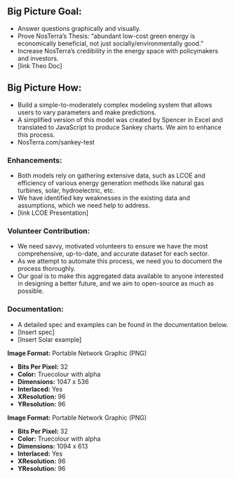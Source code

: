 ## Big Picture Goal:
- Answer questions graphically and visually.
- Prove NosTerra’s Thesis: “abundant low-cost green energy is economically beneficial, not just socially/environmentally good.”
- Increase NosTerra’s credibility in the energy space with policymakers and investors.
- [link Theo Doc]

## Big Picture How:
- Build a simple-to-moderately complex modeling system that allows users to vary parameters and make predictions.
- A simplified version of this model was created by Spencer in Excel and translated to JavaScript to produce Sankey charts. We aim to enhance this process.
- NosTerra.com/sankey-test

### Enhancements:
- Both models rely on gathering extensive data, such as LCOE and efficiency of various energy generation methods like natural gas turbines, solar, hydroelectric, etc.
- We have identified key weaknesses in the existing data and assumptions, which we need help to address.
- [link LCOE Presentation]

### Volunteer Contribution:
- We need savvy, motivated volunteers to ensure we have the most comprehensive, up-to-date, and accurate dataset for each sector.
- As we attempt to automate this process, we need you to document the process thoroughly.
- Our goal is to make this aggregated data available to anyone interested in designing a better future, and we aim to open-source as much as possible.

### Documentation:
- A detailed spec and examples can be found in the documentation below.
- [Insert spec]
- [Insert Solar example]

**Image Format:** Portable Network Graphic (PNG)
- **Bits Per Pixel:** 32
- **Color:** Truecolour with alpha
- **Dimensions:** 1047 x 536
- **Interlaced:** Yes
- **XResolution:** 96
- **YResolution:** 96

**Image Format:** Portable Network Graphic (PNG)
- **Bits Per Pixel:** 32
- **Color:** Truecolour with alpha
- **Dimensions:** 1094 x 613
- **Interlaced:** Yes
- **XResolution:** 96
- **YResolution:** 96
